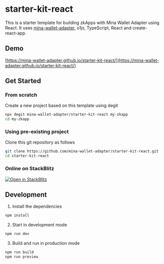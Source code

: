 # starter-kit-react

This is a starter template for building zkApps with Mina Wallet Adapter using React. It uses [mina-wallet-adapter](https://github.com/mina-wallet-adapter/wallet-adapter), o1js, TypeScript, React and create-react-app.

## Demo

[https://mina-wallet-adapter.github.io/starter-kit-react/](https://mina-wallet-adapter.github.io/starter-kit-react/)

## Get Started

### From scratch

Create a new project based on this template using degit

```bash
npx degit mina-wallet-adapter/starter-kit-react my-zkapp
cd my-zkapp
```

### Using pre-existing project

Clone this git repository as follows

```bash
git clone https://github.com/mina-wallet-adapter/starter-kit-react.git
cd starter-kit-react
```

### Online on StackBlitz

[![Open in StackBlitz](https://developer.stackblitz.com/img/open_in_stackblitz.svg)](https://stackblitz.com/github/mina-wallet-adapter/starter-kit-react?file=ui%2Fsrc%2FApp.tsx&startScript=dev)

## Development

1. Install the dependencies

```bash
npm install
```

2. Start in development mode

```bash
npm run dev
```

3. Build and run in production mode

```bash
npm run build
npm run preview
```
